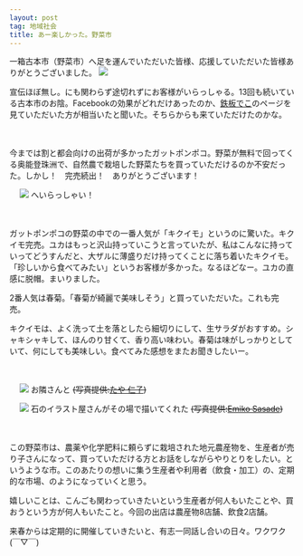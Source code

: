 ```yaml
---
layout: post
tag: 地域社会
title: あー楽しかった。野菜市
---
```

一箱古本市（野菜市）へ足を運んでいただいた皆様、応援していただいた皆様ありがとうございました。
![](https://kobapan.com/f/15883636756_143f754a08.jpg)

宣伝ほぼ無し。にも関わらず途切れずにお客様がいらっしゃる。13回も続いている古本市のお陰。Facebookの効果がどれだけあったのか、[鉄板でこ](https://www.facebook.com/deko.noto?ref=ts&fref=ts)のページを見ていただいた方が相当いたと聞いた。そちらからも来ていただけたのかな。

　

今までは割と都会向けの出荷が多かったガットポンポコ。野菜が無料で回ってくる奥能登珠洲で、自然農で栽培した野菜たちを買っていただけるのか不安だった。しかし！　完売続出！　ありがとうございます！


　
![](https://kobapan.com/f/15722135030_466f1064f9.jpg)
へいらっしゃい！

　


ガットポンポコの野菜の中での一番人気が「キクイモ」というのに驚いた。キクイモ完売。ユカはもっと沢山持っていこうと言っていたが、私はこんなに持っていってどうすんだと、大ザルに薄盛りだけ持ってくことに落ち着いたキクイモ。「珍しいから食べてみたい」というお客様が多かった。なるほどなー。ユカの直感に脱帽。まいりました。

2番人気は春菊。「春菊が綺麗で美味しそう」と買っていただいた。これも完売。

キクイモは、よく洗って土を落としたら細切りにして、生サラダがおすすめ。シャキシャキして、ほんのり甘くて、香り高い味わい。春菊は味がしっかりとしていて、何にしても美味しい。食べてみた感想をまたお聞きしたいー。

　

　
![](https://kobapan.com/f/15883634506_3d3113f0fa.jpg)
お隣さんと <s> (写真提供:[たや 仁子](https://www.facebook.com/taya.yoshiko/media_set?set=a.619240861518766.1073741866.100002985721961&type=1&pnref=story)) </s>

　
![](https://kobapan.com/f/15883633896_bfabd66a2d.jpg)
石のイラスト屋さんがその場で描いてくれた <s> (写真提供:[Emiko Sasade](https://www.facebook.com/emiko.sasade/posts/10204398548376766)) </s>

　

この野菜市は、農薬や化学肥料に頼らずに栽培された地元農産物を、生産者が売り子さんになって、買っていただける方とお話をしながらやりとりをしたい。というような市。このあたりの想いに集う生産者や利用者（飲食・加工）の、定期的な市場、のようになっていくと思う。

嬉しいことは、こんごも関わっていきたいという生産者が何人もいたことや、買おうという方が何人もいたこと。今回の出店は農産物8店舗、飲食2店舗。

来春からは定期的に開催していきたいと、有志一同話し合いの日々。ワクワク(￣▽￣)


